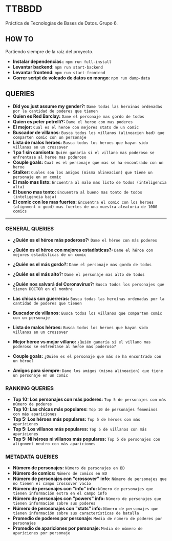 # TTBBDD
Práctica de Tecnologías de Bases de Datos. Grupo 6.


## HOW TO

Partiendo siempre de la raíz del proyecto.

* **Instalar dependencias:**: `npm run full-install`
* **Levantar backend**: `npm run start-backend`
* **Levantar frontend**: `npm run start-frontend`
* **Correr script de volcado de datos en mongo**: `npm run dump-data`

## QUERIES

* **Did you just assume my gender?:** ``Dame todas las heroinas ordenadas por la cantidad de poderes que tienen``
* **Quien es Red Barclay:** ``Dame el personaje mas gordo de todos``
* **Quien es peter petrelli?:** ``Dame el heroe con mas poderes``
* **El mejor:** ``Cual es el heroe con mejores stats de un comic``
* **Buscador de villanos:** ```Busca todos los villanos (alineacion bad) que comparten comic con un personaje```
* **Lista de malos heroes:** ```Busca todos los heroes que hayan sido villanos en un crossover```
* **1 pa 1 sin camiseta:** ```Quién ganaría si el villano mas poderoso se enfrentase al heroe mas poderoso```
* **Couple goals:** ``Cual es el personaje que mas se ha encontrado con un heroe``
* **Stalker:** ``Cuales son los amigos (misma alineacion) que tiene un personaje en un comic``
* **El malo mas listo:** ``Encuentra al malo mas listo de todos (inteligencia alta)``
* **El bueno mas tonto:** ``Encuentra al bueno mas tonto de todos (inteligencia baja)``
* **El comic con los mas fuertes:** ``Encuentra el comic con los heroes (alignment = good) mas fuertes de una muestra aleatoria de 1000 comics``

------------------------------------------------------------------

### GENERAL QUERIES
* **¿Quién es el héroe más poderoso?:** ``Dame el héroe con más poderes``
* **¿Quién es el héroe con mejores estadísticas?:** ``Dame el héroe con mejores estadísticas de un comic``
* **¿Quién es el más gordo?:** ``Dame el personaje mas gordo de todos``
* **¿Quién es el más alto?:** ``Dame el personaje mas alto de todos``

* **¿Quién nos salvará del Coronavirus?:** ``Busca todos los personajes que tienen DOCTOR en el nombre``
* **Las chicas son guerreras:** ``Busca todas las heroínas ordenadas por la cantidad de poderes que tienen``
* **Buscador de villanos:** ``Busca todos los villanos que comparten comic con un personaje``
* **Lista de malos héroes:** ``Busca todos los heroes que hayan sido villanos en un crossover``

* **Mejor héroe vs mejor villano:** ``¿Quién ganaría si el villano mas poderoso se enfrentase al heroe mas poderoso?``
* **Couple goals:** ``¿Quién es el personaje que más se ha encontrado con un héroe?``
* **Amigos para siempre:** ``Dame los amigos (misma alineacion) que tiene un personaje en un comic``


### RANKING QUERIES
* **Top 10: Los personajes con más poderes:** ``Top 5 de personajes con más número de poderes ``
* **Top 10: Las chicas más populares:** ``Top 10 de personajes femeninos con más apariciones``
* **Top 5: Los héroes más populares:** ``Top 5 de héroes con más apariciones``
* **Top 5: Los villanos más populares:** ``Top 5 de villanos con más apariciones``
* **Top 5: Ni héroes ni villanos más populares:** ``Top 5 de personajes con alignment neutro con más apariciones``


### METADATA QUERIES
* **Número de personajes:** ``Número de personajes en BD ``
* **Número de comics:** ``Número de comics en BD``
* **Número de personajes con "crossover" info:** ``Número de personajes que no tienen el campo crossover vacío``
* **Número de personajes con "info" info:** ``Número de personajes que tienen información extra en el campo info``
* **Número de personajes con "powers" info:** ``Número de personajes que tienen información sobre sus poderes``
* **Número de perosonajes con "stats" info:** ``Número de personajes que tienen información sobre sus características de batalla``
* **Promedio de poderes por personaje:** ``Media de número de poderes por personajes``
* **Promedio de apariciones por personaje:** ``Media de número de apariciones por personaje``
